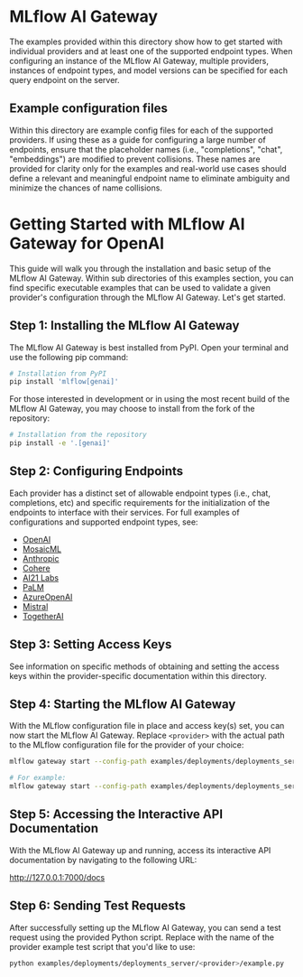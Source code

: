 # MLflow AI Gateway

The examples provided within this directory show how to get started with individual providers and at least
one of the supported endpoint types. When configuring an instance of the MLflow AI Gateway, multiple providers,
instances of endpoint types, and model versions can be specified for each query endpoint on the server.

## Example configuration files

Within this directory are example config files for each of the supported providers. If using these as a guide
for configuring a large number of endpoints, ensure that the placeholder names (i.e., "completions", "chat", "embeddings")
are modified to prevent collisions. These names are provided for clarity only for the examples and real-world
use cases should define a relevant and meaningful endpoint name to eliminate ambiguity and minimize the chances of name collisions.

# Getting Started with MLflow AI Gateway for OpenAI

This guide will walk you through the installation and basic setup of the MLflow AI Gateway.
Within sub directories of this examples section, you can find specific executable examples
that can be used to validate a given provider's configuration through the MLflow AI Gateway.
Let's get started.

## Step 1: Installing the MLflow AI Gateway

The MLflow AI Gateway is best installed from PyPI. Open your terminal and use the following pip command:

```sh
# Installation from PyPI
pip install 'mlflow[genai]'
```

For those interested in development or in using the most recent build of the MLflow AI Gateway, you may choose to install from the fork of the repository:

```sh
# Installation from the repository
pip install -e '.[genai]'
```

## Step 2: Configuring Endpoints

Each provider has a distinct set of allowable endpoint types (i.e., chat, completions, etc) and
specific requirements for the initialization of the endpoints to interface with their services.
For full examples of configurations and supported endpoint types, see:

- [OpenAI](openai/config.yaml)
- [MosaicML](mosaicml/config.yaml)
- [Anthropic](anthropic/config.yaml)
- [Cohere](cohere/config.yaml)
- [AI21 Labs](ai21labs/config.yaml)
- [PaLM](palm/config.yaml)
- [AzureOpenAI](azure_openai/config.yaml)
- [Mistral](mistral/config.yaml)
- [TogetherAI](togetherai/config.yaml)

## Step 3: Setting Access Keys

See information on specific methods of obtaining and setting the access keys within the provider-specific documentation within this directory.

## Step 4: Starting the MLflow AI Gateway

With the MLflow configuration file in place and access key(s) set, you can now start the MLflow AI Gateway.
Replace `<provider>` with the actual path to the MLflow configuration file for the provider of your choice:

```sh
mlflow gateway start --config-path examples/deployments/deployments_server/<provider>/config.yaml --port 7000

# For example:
mlflow gateway start --config-path examples/deployments/deployments_server/openai/config.yaml --port 7000
```

## Step 5: Accessing the Interactive API Documentation

With the MLflow AI Gateway up and running, access its interactive API documentation by navigating to the following URL:

http://127.0.0.1:7000/docs

## Step 6: Sending Test Requests

After successfully setting up the MLflow AI Gateway, you can send a test request using the provided Python script.
Replace <provider> with the name of the provider example test script that you'd like to use:

```sh
python examples/deployments/deployments_server/<provider>/example.py
```
